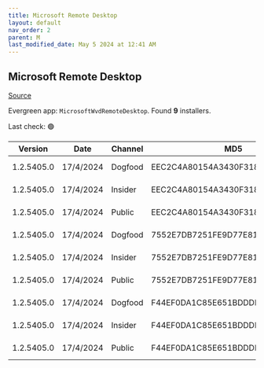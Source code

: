 ```yaml
---
title: Microsoft Remote Desktop
layout: default
nav_order: 2
parent: M
last_modified_date: May 5 2024 at 12:41 AM
---
```


## Microsoft Remote Desktop

[Source](https://docs.microsoft.com/en-us/azure/virtual-desktop/connect-windows-7-10)

Evergreen app: `MicrosoftWvdRemoteDesktop`. Found **9** installers.

Last check: 🟢

| Version    | Date      | Channel | MD5                              | Sha2                                                                                                                             | Architecture | Filename                           | URI                                                                                                                                    |
| ---------- | --------- | ------- | -------------------------------- | -------------------------------------------------------------------------------------------------------------------------------- | ------------ | ---------------------------------- | -------------------------------------------------------------------------------------------------------------------------------------- |
| 1.2.5405.0 | 17/4/2024 | Dogfood | EEC2C4A80154A3430F31811E238714DB | 4B95F7E9AD6D70C1135A273E732DCA4D48CCED347CC5335D9DAF505D89CB35677D6DCC59D15EE3B13B6ED18C71C338EB93BF51C77F78B7ECC3C22FACAA743B3A | ARM64        | RemoteDesktop_1.2.5405.0_ARM64.msi | [https://query.prod.cms.rt.microsoft.com/cms/api/am/binary/RW1kB75](https://query.prod.cms.rt.microsoft.com/cms/api/am/binary/RW1kB75) |
| 1.2.5405.0 | 17/4/2024 | Insider | EEC2C4A80154A3430F31811E238714DB | 4B95F7E9AD6D70C1135A273E732DCA4D48CCED347CC5335D9DAF505D89CB35677D6DCC59D15EE3B13B6ED18C71C338EB93BF51C77F78B7ECC3C22FACAA743B3A | ARM64        | RemoteDesktop_1.2.5405.0_ARM64.msi | [https://query.prod.cms.rt.microsoft.com/cms/api/am/binary/RW1kB75](https://query.prod.cms.rt.microsoft.com/cms/api/am/binary/RW1kB75) |
| 1.2.5405.0 | 17/4/2024 | Public  | EEC2C4A80154A3430F31811E238714DB | 4B95F7E9AD6D70C1135A273E732DCA4D48CCED347CC5335D9DAF505D89CB35677D6DCC59D15EE3B13B6ED18C71C338EB93BF51C77F78B7ECC3C22FACAA743B3A | ARM64        | RemoteDesktop_1.2.5405.0_ARM64.msi | [https://query.prod.cms.rt.microsoft.com/cms/api/am/binary/RW1kB75](https://query.prod.cms.rt.microsoft.com/cms/api/am/binary/RW1kB75) |
| 1.2.5405.0 | 17/4/2024 | Dogfood | 7552E7DB7251FE9D77E81C27A9530911 | F3A58FC75E284496502B26523080D599A365BF0EE0E9F8B1E183133F52BAFFBB54398E55AA75EC16BA791C36C6CEB6C99ADE1217EDABF151CEB88A1A38C31FDA | x64          | RemoteDesktop_1.2.5405.0_x64.msi   | [https://query.prod.cms.rt.microsoft.com/cms/api/am/binary/RW1kB76](https://query.prod.cms.rt.microsoft.com/cms/api/am/binary/RW1kB76) |
| 1.2.5405.0 | 17/4/2024 | Insider | 7552E7DB7251FE9D77E81C27A9530911 | F3A58FC75E284496502B26523080D599A365BF0EE0E9F8B1E183133F52BAFFBB54398E55AA75EC16BA791C36C6CEB6C99ADE1217EDABF151CEB88A1A38C31FDA | x64          | RemoteDesktop_1.2.5405.0_x64.msi   | [https://query.prod.cms.rt.microsoft.com/cms/api/am/binary/RW1kB76](https://query.prod.cms.rt.microsoft.com/cms/api/am/binary/RW1kB76) |
| 1.2.5405.0 | 17/4/2024 | Public  | 7552E7DB7251FE9D77E81C27A9530911 | F3A58FC75E284496502B26523080D599A365BF0EE0E9F8B1E183133F52BAFFBB54398E55AA75EC16BA791C36C6CEB6C99ADE1217EDABF151CEB88A1A38C31FDA | x64          | RemoteDesktop_1.2.5405.0_x64.msi   | [https://query.prod.cms.rt.microsoft.com/cms/api/am/binary/RW1kB76](https://query.prod.cms.rt.microsoft.com/cms/api/am/binary/RW1kB76) |
| 1.2.5405.0 | 17/4/2024 | Dogfood | F44EF0DA1C85E651BDDDB78006E610EC | 45FB6566D4FD6337F72E9E64AFC1A30EDA96C8B71C9FDBDA8B326CEB15DA6D5518FA7B992B36E0441066D5D8E03DEC412987D17F4F121233E6363B485CD86D2F | x86          | RemoteDesktop_1.2.5405.0_x86.msi   | [https://query.prod.cms.rt.microsoft.com/cms/api/am/binary/RW1kGol](https://query.prod.cms.rt.microsoft.com/cms/api/am/binary/RW1kGol) |
| 1.2.5405.0 | 17/4/2024 | Insider | F44EF0DA1C85E651BDDDB78006E610EC | 45FB6566D4FD6337F72E9E64AFC1A30EDA96C8B71C9FDBDA8B326CEB15DA6D5518FA7B992B36E0441066D5D8E03DEC412987D17F4F121233E6363B485CD86D2F | x86          | RemoteDesktop_1.2.5405.0_x86.msi   | [https://query.prod.cms.rt.microsoft.com/cms/api/am/binary/RW1kGol](https://query.prod.cms.rt.microsoft.com/cms/api/am/binary/RW1kGol) |
| 1.2.5405.0 | 17/4/2024 | Public  | F44EF0DA1C85E651BDDDB78006E610EC | 45FB6566D4FD6337F72E9E64AFC1A30EDA96C8B71C9FDBDA8B326CEB15DA6D5518FA7B992B36E0441066D5D8E03DEC412987D17F4F121233E6363B485CD86D2F | x86          | RemoteDesktop_1.2.5405.0_x86.msi   | [https://query.prod.cms.rt.microsoft.com/cms/api/am/binary/RW1kGol](https://query.prod.cms.rt.microsoft.com/cms/api/am/binary/RW1kGol) |
